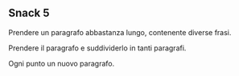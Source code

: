 ## Snack 5

Prendere un paragrafo abbastanza lungo, contenente diverse frasi.

Prendere il paragrafo e suddividerlo in tanti paragrafi.

Ogni punto un nuovo paragrafo.